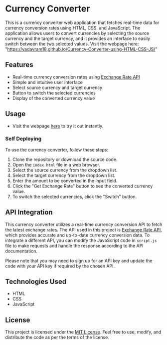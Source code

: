 # Currency Converter

This is a currency converter web application that fetches real-time data for currency conversion rates using HTML, CSS, and JavaScript. The application allows users to convert currencies by selecting the source currency and the target currency, and it provides an interface to easily switch between the two selected values. Visit the webpage here: "https://yadavram18.github.io/Currency-Converter-using-HTML-CSS-JS/"

## Features

- Real-time currency conversion rates using [Exchange Rate API](https://app.exchangerate-api.com/ "Exchange Rate API")
- Simple and intuitive user interface
- Select source currency and target currency
- Button to switch the selected currencies
- Display of the converted currency value

## Usage

- Visit the webpage [here](https://yadavram18.github.io/Currency-Converter-using-HTML-CSS-JS/) to try it out instantly.

### Self Deploying 

To use the currency converter, follow these steps:

1. Clone the repository or download the source code.
2. Open the `index.html` file in a web browser.
3. Select the source currency from the dropdown list.
4. Select the target currency from the dropdown list.
5. Enter the amount to be converted in the input field.
6. Click the "Get Exchange Rate" button to see the converted currency value.
7. To switch the selected currencies, click the "Switch" button.

## API Integration

This currency converter utilizes a real-time currency conversion API to fetch the latest exchange rates. The API used in this project is [Exchange Rate API](https://app.exchangerate-api.com/ "Exchange Rate API"), which provides accurate and up-to-date currency conversion data. To integrate a different API, you can modify the JavaScript code in `script.js` file to make requests and handle the response according to the API documentation.

Please note that you may need to sign up for an API key and update the code with your API key if required by the chosen API.

## Technologies Used

- HTML
- CSS
- JavaScript

## License

This project is licensed under the [MIT License](LICENSE). Feel free to use, modify, and distribute the code as per the terms of the license.
